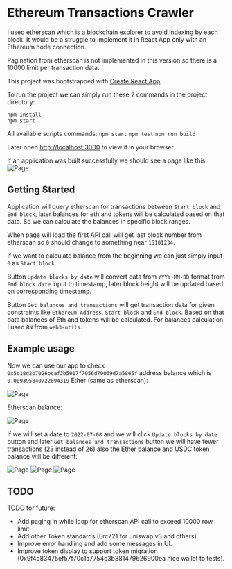 # Ethereum Transactions Crawler

I used [etherscan](https://etherscan.io/) which is a blockchain explorer to avoid indexing by each block.
It would be a struggle to implement it in React App only with an Ethereum node connection.

Pagination from etherscan is not implemented in this version so there is a 10000 limit per transaction data.

This project was bootstrapped with [Create React App](https://github.com/facebook/create-react-app).

To run the project we can simply run these 2 commands in the project directory:
```
npm install
npm start
```

All available scripts commands:
`npm start`
`npm test`
`npm run build`

Later open [http://localhost:3000](http://localhost:3000) to view it in your browser.

If an application was built successfully we should see a page like this:
![Page](./doc-img/page.png)

## Getting Started

Application will query etherscan for transactions between `Start block` and `End block`,
later balances for eth and tokens will be calculated based on that data.
So we can calculate the balances in specific block ranges.

When page will load the first API call will get last block number from etherscan so `0` should change to something near `15101234`.

If we want to calculate balance from the beginning we can just simply input `0` as `Start block`.

Button `Update blocks by date` will convert data from `YYYY-MM-DD` format from `End block date` input to timestamp,
later block height will be updated based on corresponding timestamp.

Button `Get balances and transactions` will get transaction data for given constraints like `Ethereum Address`, `Start block` and `End block`.
Based on that data balances of Eth and tokens will be calculated. For balances calculation I used `BN` from `web3-utils`.

## Example usage

Now we can use our app to check `0x5c18d2b7026bcaf3b5017f7056d70069d7a5865f` address balance 
which is `0.009395840722894319` Ether (same as etherscan):

![Page](./doc-img/page-26tx.png)

Etherscan balance:

![Page](./doc-img/page-etherscan.png)

If we will set a date to `2022-07-08` and we will click `Update blocks by date` button and later
`Get balances and transactions` button we will have fewer transactions (23 instead of 26)
also the Ether balance and USDC token balance will be different:

![Page](./doc-img/page-23tx.png)
![Page](./doc-img/usdc.png)
![Page](./doc-img/usdc-balance.png)

## TODO

TODO for future:
- Add paging in while loop for etherscan API call to exceed 10000 row limit.
- Add other Token standards (Erc721 for uniswap v3 and others).
- Improve error handling and add some messages in UI.
- Improve token display to support token migration (0x9f4a83475ef57f70c1a7754c3b381479626900ea nice wallet to tests).
